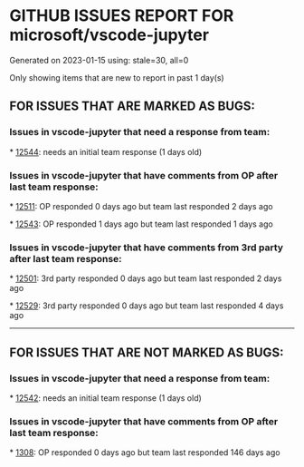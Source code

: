 
# GITHUB ISSUES REPORT FOR microsoft/vscode-jupyter


Generated on 2023-01-15 using: stale=30, all=0


Only showing items that are new to report in past 1 day(s)


## FOR ISSUES THAT ARE MARKED AS BUGS:


### Issues in vscode-jupyter that need a response from team:


\* [12544](https://github.com/microsoft/vscode-jupyter/issues/12544 "Jupyter PowerToys not working after updating latest realeased version of jupyter"): needs an initial team response (1 days old)

### Issues in vscode-jupyter that have comments from OP after last team response:


\* [12511](https://github.com/microsoft/vscode-jupyter/issues/12511 "[Bug] Infinite Recursion Leads to Kernel Death"): OP responded 0 days ago but team last responded 2 days ago

\* [12543](https://github.com/microsoft/vscode-jupyter/issues/12543 "Not able to run any cell on vscode"): OP responded 1 days ago but team last responded 1 days ago

### Issues in vscode-jupyter that have comments from 3rd party after last team response:


\* [12501](https://github.com/microsoft/vscode-jupyter/issues/12501 "Unknown virtual env/environment (venv) is being queried for by Jupyter extension"): 3rd party responded 0 days ago but team last responded 2 days ago

\* [12529](https://github.com/microsoft/vscode-jupyter/issues/12529 "Connecting to kernel: Python 3.9.7... loading to infinity"): 3rd party responded 0 days ago but team last responded 4 days ago

---

## FOR ISSUES THAT ARE NOT MARKED AS BUGS:


### Issues in vscode-jupyter that need a response from team:


\* [12542](https://github.com/microsoft/vscode-jupyter/issues/12542 "kernelspec not detected"): needs an initial team response (1 days old)

### Issues in vscode-jupyter that have comments from OP after last team response:


\* [1308](https://github.com/microsoft/vscode-jupyter/issues/1308 "Freeze and protect cell / skip execution"): OP responded 0 days ago but team last responded 146 days ago
